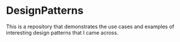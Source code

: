 # DesignPatterns
This is a repository that demonstrates the use cases and examples of interesting design patterns that I came across.
